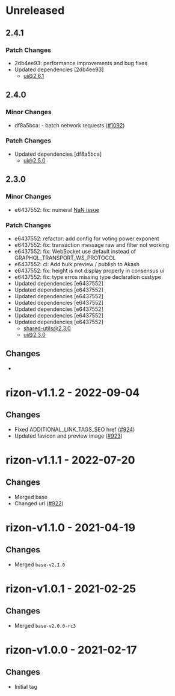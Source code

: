 # Unreleased

## 2.4.1

### Patch Changes

- 2db4ee93: performance improvements and bug fixes
- Updated dependencies [2db4ee93]
  - ui@2.6.1

## 2.4.0

### Minor Changes

- df8a5bca: - batch network requests ([\#1092](https://github.com/forbole/big-dipper-2.0-cosmos/issues/1092))

### Patch Changes

- Updated dependencies [df8a5bca]
  - ui@2.5.0

## 2.3.0

### Minor Changes

- e6437552: fix: numeral [NaN issue](https://github.com/adamwdraper/Numeral-js/issues/596)

### Patch Changes

- e6437552: refactor: add config for voting power exponent
- e6437552: fix: transaction message raw and filter not working
- e6437552: fix: WebSocket use default instead of GRAPHQL_TRANSPORT_WS_PROTOCOL
- e6437552: ci: Add bulk preview / publish to Akash
- e6437552: fix: height is not display properly in consensus ui
- e6437552: fix: type erros missing type declaration csstype
- Updated dependencies [e6437552]
- Updated dependencies [e6437552]
- Updated dependencies [e6437552]
- Updated dependencies [e6437552]
- Updated dependencies [e6437552]
- Updated dependencies [e6437552]
- Updated dependencies [e6437552]
  - shared-utils@2.3.0
  - ui@2.3.0

## Changes

-

# rizon-v1.1.2 - 2022-09-04

## Changes

- Fixed ADDITIONAL_LINK_TAGS_SEO href ([\#924](https://github.com/forbole/big-dipper-2.0-cosmos/issues/924))
- Updated favicon and preview image ([\#923](https://github.com/forbole/big-dipper-2.0-cosmos/issues/923))

# rizon-v1.1.1 - 2022-07-20

## Changes

- Merged base
- Changed url ([\#922](https://github.com/forbole/big-dipper-2.0-cosmos/issues/922))

# rizon-v1.1.0 - 2021-04-19

## Changes

- Merged `base-v2.1.0`

# rizon-v1.0.1 - 2021-02-25

## Changes

- Merged `base-v2.0.0-rc3`

# rizon-v1.0.0 - 2021-02-17

## Changes

- Initial tag
